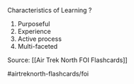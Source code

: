 Characteristics of Learning
?
1. Purposeful
2. Experience
3. Active process
4. Multi-faceted
<!--SR:!2022-09-28,1,230-->

Source: [[Air Trek North FOI Flashcards]]

#airtreknorth-flashcards/foi